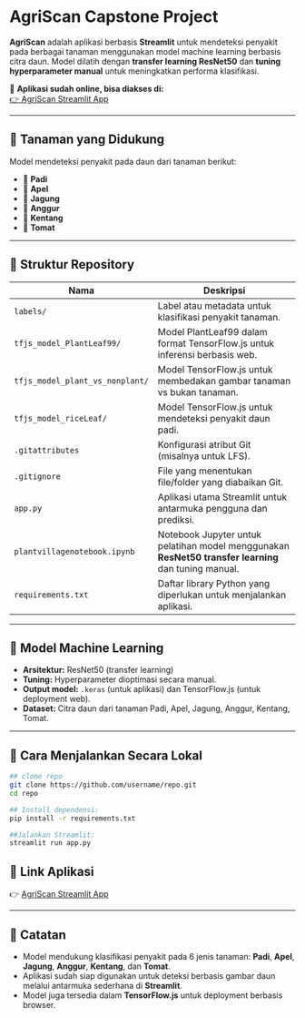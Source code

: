 # AgriScan Capstone Project

**AgriScan** adalah aplikasi berbasis **Streamlit** untuk mendeteksi penyakit pada berbagai tanaman menggunakan model machine learning berbasis citra daun. Model dilatih dengan **transfer learning ResNet50** dan **tuning hyperparameter manual** untuk meningkatkan performa klasifikasi.

🌱 **Aplikasi sudah online, bisa diakses di:**  
[👉 AgriScan Streamlit App](https://agriscan-capstoneproject.streamlit.app/)

---

## 🌾 Tanaman yang Didukung

Model mendeteksi penyakit pada daun dari tanaman berikut:
- 🌾 **Padi**
- 🍎 **Apel**
- 🌽 **Jagung**
- 🍇 **Anggur**
- 🥔 **Kentang**
- 🍅 **Tomat**

---

## 📂 Struktur Repository

| Nama | Deskripsi |
|-------|-----------|
| `labels/` | Label atau metadata untuk klasifikasi penyakit tanaman. |
| `tfjs_model_PlantLeaf99/` | Model PlantLeaf99 dalam format TensorFlow.js untuk inferensi berbasis web. |
| `tfjs_model_plant_vs_nonplant/` | Model TensorFlow.js untuk membedakan gambar tanaman vs bukan tanaman. |
| `tfjs_model_riceLeaf/` | Model TensorFlow.js untuk mendeteksi penyakit daun padi. |
| `.gitattributes` | Konfigurasi atribut Git (misalnya untuk LFS). |
| `.gitignore` | File yang menentukan file/folder yang diabaikan Git. |
| `app.py` | Aplikasi utama Streamlit untuk antarmuka pengguna dan prediksi. |
| `plantvillagenotebook.ipynb` | Notebook Jupyter untuk pelatihan model menggunakan **ResNet50 transfer learning** dan tuning manual. |
| `requirements.txt` | Daftar library Python yang diperlukan untuk menjalankan aplikasi. |

---

## 🔬 Model Machine Learning

- **Arsitektur:** ResNet50 (transfer learning)
- **Tuning:** Hyperparameter dioptimasi secara manual.
- **Output model:** `.keras` (untuk aplikasi) dan TensorFlow.js (untuk deployment web).
- **Dataset:** Citra daun dari tanaman Padi, Apel, Jagung, Anggur, Kentang, Tomat.

---

## 🚀 Cara Menjalankan Secara Lokal


```bash
## clone repo
git clone https://github.com/username/repo.git
cd repo

## Install dependensi:
pip install -r requirements.txt

##Jalankan Streamlit:
streamlit run app.py
```

## 🔗 Link Aplikasi

👉 [AgriScan Streamlit App](https://agriscan-capstoneproject.streamlit.app/)

---

## 📝 Catatan

- Model mendukung klasifikasi penyakit pada 6 jenis tanaman: **Padi**, **Apel**, **Jagung**, **Anggur**, **Kentang**, dan **Tomat**.
- Aplikasi sudah siap digunakan untuk deteksi berbasis gambar daun melalui antarmuka sederhana di **Streamlit**.
- Model juga tersedia dalam **TensorFlow.js** untuk deployment berbasis browser.

